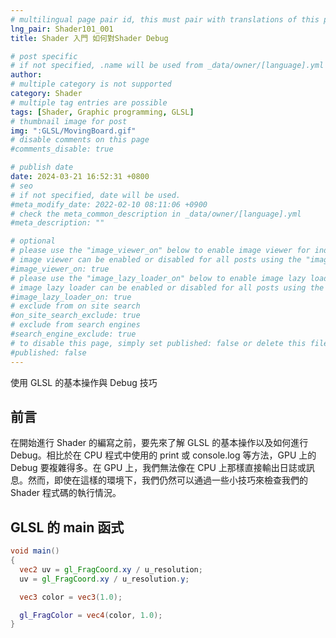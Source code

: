 ```yaml
---
# multilingual page pair id, this must pair with translations of this page. (This name must be unique)
lng_pair: Shader101_001
title: Shader 入門 如何對Shader Debug

# post specific
# if not specified, .name will be used from _data/owner/[language].yml
author:
# multiple category is not supported
category: Shader
# multiple tag entries are possible
tags: [Shader, Graphic programming, GLSL]
# thumbnail image for post
img: ":GLSL/MovingBoard.gif"
# disable comments on this page
#comments_disable: true

# publish date
date: 2024-03-21 16:52:31 +0800
# seo
# if not specified, date will be used.
#meta_modify_date: 2022-02-10 08:11:06 +0900
# check the meta_common_description in _data/owner/[language].yml
#meta_description: ""

# optional
# please use the "image_viewer_on" below to enable image viewer for individual pages or posts (_posts/ or [language]/_posts folders).
# image viewer can be enabled or disabled for all posts using the "image_viewer_posts: true" setting in _data/conf/main.yml.
#image_viewer_on: true
# please use the "image_lazy_loader_on" below to enable image lazy loader for individual pages or posts (_posts/ or [language]/_posts folders).
# image lazy loader can be enabled or disabled for all posts using the "image_lazy_loader_posts: true" setting in _data/conf/main.yml.
#image_lazy_loader_on: true
# exclude from on site search
#on_site_search_exclude: true
# exclude from search engines
#search_engine_exclude: true
# to disable this page, simply set published: false or delete this file
#published: false
---
```


<!-- outline-start -->

使用 GLSL 的基本操作與 Debug 技巧

<!-- outline-end -->

## 前言

在開始進行 Shader 的編寫之前，要先來了解 GLSL 的基本操作以及如何進行 Debug。相比於在 CPU 程式中使用的 print 或 console.log 等方法，GPU 上的 Debug 要複雜得多。在 GPU 上，我們無法像在 CPU 上那樣直接輸出日誌或訊息。然而，即使在這樣的環境下，我們仍然可以通過一些小技巧來檢查我們的 Shader 程式碼的執行情況。

## GLSL 的 main 函式

```GLSL
void main()
{
  vec2 uv = gl_FragCoord.xy / u_resolution;
  uv = gl_FragCoord.xy / u_resolution.y;

  vec3 color = vec3(1.0);

  gl_FragColor = vec4(color, 1.0);
}
```
